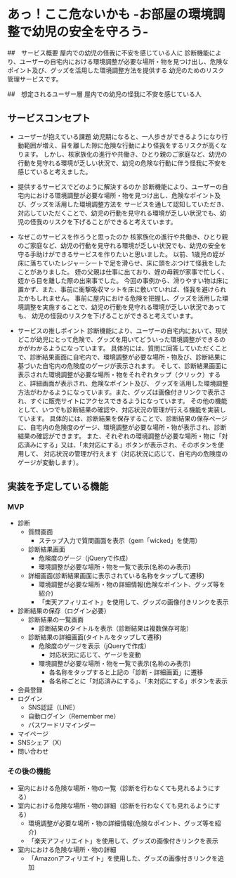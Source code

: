 # あっ！ここ危ないかも -お部屋の環境調整で幼児の安全を守ろう-

##　サービス概要
屋内での幼児の怪我に不安を感じている人に
診断機能により、ユーザーの自宅内における環境調整が必要な場所・物を見つけ出し、危険なポイント及び、グッズを活用した環境調整方法を提供する
幼児のためのリスク管理サービスです。

##　想定されるユーザー層
屋内での幼児の怪我に不安を感じている人

## サービスコンセプト
- ユーザーが抱えている課題
幼児期になると、一人歩きができるようになり行動範囲が増え、目を離した隙に危険な行動により怪我をするリスクが高くなります。
しかし、核家族化の進行や共働き、ひとり親のご家庭など、幼児の行動を見守れる環境が乏しい状況で、幼児の危険な行動に伴う怪我に不安を感じていると考えました。

- 提供するサービスでどのように解決するのか
診断機能により、ユーザーの自宅内における環境調整が必要な場所・物を見つけ出し、危険なポイント及び、グッズを活用した環境調整方法を
サービスを通して認知していただき、対応していただくことで、幼児の行動を見守れる環境が乏しい状況でも、幼児の怪我のリスクを下げることができると考えています。

- なぜこのサービスを作ろうと思ったのか
核家族化の進行や共働き、ひとり親のご家庭など、幼児の行動を見守れる環境が乏しい状況でも、幼児の安全を守る手助けができるサービスを作りたいと思いました。
以前、1歳児の姪が床に落ちていたレジャーシートで足を滑らせ、床に頭をぶつけて怪我をしたことがありました。
姪の父親は仕事に出ており、姪の母親が家事で忙しく、姪から目を離した際の出来事でした。
今回の事例から、滑りやすい物は床に置かず、また、事前に衝撃吸収マットを床に敷いていれば、怪我を避けられたかもしれません。
事前に屋内における危険を把握し、グッズを活用した環境調整を実施することで、幼児の行動を見守れる環境が乏しい状況であっても、
幼児の怪我のリスクを下げることができると考えています。

- サービスの推しポイント
診断機能により、ユーザーの自宅内において、現状どこが幼児にとって危険で、グッズを用いてどういった環境調整ができるのかがわかるようになっています。
具体的には、質問に回答していただくことで、診断結果画面に自宅内で、環境調整が必要な場所・物及び、診断結果に基づいた自宅内の危険度のゲージが表示されます。
そして、診断結果画面に表示された環境調整が必要な場所・物をそれぞれタップ（クリック）すると、詳細画面が表示され、危険なポイント及び、
グッズを活用した環境調整方法がわかるようになっています。また、グッズは画像付きリンクで表示され、すぐに販売サイトにアクセスできるようになっています。
その他の機能として、いつでも診断結果の確認や、対応状況の管理が行える機能を実装しています。
具体的には、診断結果を保存することで、診断結果の保存ページに、自宅内の危険度のゲージ、環境調整が必要な場所・物が表示され、診断結果の確認ができます。
また、それぞれの環境調整が必要な場所・物に「対応済みにする」又は、「未対応にする」ボタンが表示され、そのボタンを使用して、
対応状況の管理が行えます（対応状況に応じて、自宅内の危険度のゲージが変動します）。

## 実装を予定している機能
### MVP
- 診断
  - 質問画面
    - ステップ入力で質問画面を表示（gem「wicked」を使用）
  - 診断結果画面
    - 危険度のゲージ（jQueryで作成）
    - 環境調整が必要な場所・物を一覧で表示(名称のみ表示)
  - 詳細画面(診断結果画面に表示されている名称をタップして遷移)
    - 環境調整が必要な場所・物の詳細情報(危険なポイント、グッズ等を紹介)
    - 「楽天アフィリエイト」を使用して、グッズの画像付きリンクを表示
- 診断結果の保存（ログイン必要）
  - 診断結果の一覧画面
    - 診断結果のタイトルを表示（診断結果は複数保存可能）
  - 診断結果の詳細画面(タイトルをタップして遷移)
    - 危険度のゲージを表示（jQueryで作成）
      - 対応状況に応じて、ゲージを変動
    - 環境調整が必要な場所・物を一覧で表示(名称のみ表示)
      - 各名称をタップすると上記の「診断 - 詳細画面」に遷移
      - 各名称ごとに「対応済みにする」、「未対応にする」ボタンを表示
- 会員登録
- ログイン
  - SNS認証（LINE）
  - 自動ログイン（Remember me）
  - パスワードリマインダー
- マイページ
- SNSシェア（X）
- 問い合わせ

### その後の機能
- 室内における危険な場所・物の一覧（診断を行わなくても見れるようにする）
- 室内における危険な場所・物の詳細（診断を行わなくても見れるようにする）
  - 環境調整が必要な場所・物の詳細情報(危険なポイント、グッズ等を紹介)
  - 「楽天アフィリエイト」を使用して、グッズの画像付きリンクを表示
- 室内における危険な場所・物の詳細
  - 「Amazonアフィリエイト」を使用した、グッズの画像付きリンクを追加
